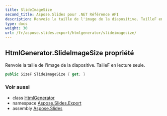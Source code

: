 ```yaml
---
title: SlideImageSize
second_title: Aspose.Slides pour .NET Référence API
description: Renvoie la taille de l'image de la diapositive. TailleF en lecture seule.
type: docs
weight: 30
url: /fr/aspose.slides.export/htmlgenerator/slideimagesize/
---
```


## HtmlGenerator.SlideImageSize propriété

Renvoie la taille de l'image de la diapositive. TailleF en lecture seule.

```csharp
public SizeF SlideImageSize { get; }
```

### Voir aussi

* class [HtmlGenerator](../../htmlgenerator)
* namespace [Aspose.Slides.Export](../../htmlgenerator)
* assembly [Aspose.Slides](../../../)

<!-- NE PAS MODIFIER : généré par xmldocmd pour Aspose.Slides.dll -->